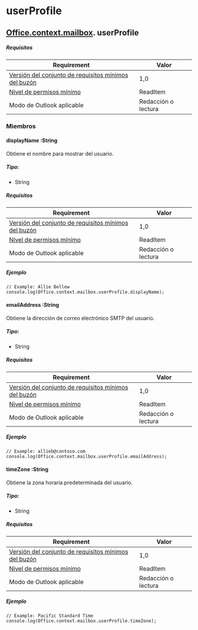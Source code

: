 

# userProfile

## [Office](Office.md)[.context](Office.context.md)[.mailbox](Office.context.mailbox.md). userProfile

##### Requisitos

|Requirement| Valor|
|---|---|
|[Versión del conjunto de requisitos mínimos del buzón](../tutorial-api-requirement-sets.md)| 1,0|
|[Nivel de permisos mínimo](../../../docs/outlook/understanding-outlook-add-in-permissions.md)| ReadItem|
|Modo de Outlook aplicable| Redacción o lectura|

### Miembros

####  displayName :String

Obtiene el nombre para mostrar del usuario.

##### Tipo:

*   String

##### Requisitos

|Requirement| Valor|
|---|---|
|[Versión del conjunto de requisitos mínimos del buzón](../tutorial-api-requirement-sets.md)| 1,0|
|[Nivel de permisos mínimo](../../../docs/outlook/understanding-outlook-add-in-permissions.md)| ReadItem|
|Modo de Outlook aplicable| Redacción o lectura|

##### Ejemplo

```
// Example: Allie Bellew
console.log(Office.context.mailbox.userProfile.displayName);
```

####  emailAddress :String

Obtiene la dirección de correo electrónico SMTP del usuario.

##### Tipo:

*   String

##### Requisitos

|Requirement| Valor|
|---|---|
|[Versión del conjunto de requisitos mínimos del buzón](../tutorial-api-requirement-sets.md)| 1,0|
|[Nivel de permisos mínimo](../../../docs/outlook/understanding-outlook-add-in-permissions.md)| ReadItem|
|Modo de Outlook aplicable| Redacción o lectura|

##### Ejemplo

```
// Example: allieb@contoso.com
console.log(Office.context.mailbox.userProfile.emailAddress);
```

####  timeZone :String

Obtiene la zona horaria predeterminada del usuario.

##### Tipo:

*   String

##### Requisitos

|Requirement| Valor|
|---|---|
|[Versión del conjunto de requisitos mínimos del buzón](../tutorial-api-requirement-sets.md)| 1,0|
|[Nivel de permisos mínimo](../../../docs/outlook/understanding-outlook-add-in-permissions.md)| ReadItem|
|Modo de Outlook aplicable| Redacción o lectura|

##### Ejemplo

```
// Example: Pacific Standard Time
console.log(Office.context.mailbox.userProfile.timeZone);
```